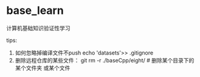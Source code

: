 # base_learn
计算机基础知识验证性学习

tips:
1. 如何忽略掉编译文件不push
	echo 'datasets'>> .gitignore
2. 删除远程仓库的某些文件：
	git rm -r ./baseCpp/eight/ # 删除某个目录下的某个文件夹 或某个文件

